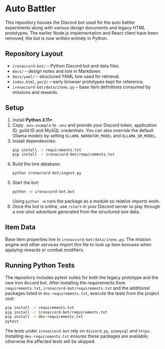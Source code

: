 # Auto Battler

This repository houses the Discord bot used for the auto battler experiments along with various design documents and legacy HTML prototypes. The earlier Node.js implementation and React client have been removed; the bot is now written entirely in Python.

## Repository Layout

- `ironaccord-bot/` – Python Discord bot and data files.
- `docs/` – design notes and lore in Markdown.
- `docs/yaml/` – structured YAML lore used for retrieval.
- `index.html`, `poc2/` – early browser prototypes kept for reference.
- `ironaccord-bot/data/items.py` – base item definitions consumed by missions and rewards.

## Setup

1. Install **Python 3.11+**.
2. Copy `.env.example` to `.env` and provide your Discord token, application ID, guild ID and MySQL credentials. You can also override the default Ollama models by setting `OLLAMA_NARRATOR_MODEL` and `OLLAMA_GM_MODEL`.
3. Install dependencies:
   ```bash
   pip install -r requirements.txt
   pip install -r ironaccord-bot/requirements.txt
   ```
4. Build the lore database:
   ```bash
   python ironaccord-bot/ingest.py
   ```
5. Start the bot:
   ```bash
   python -m ironaccord-bot.bot
   ```
   Using `python -m` runs the package as a module so relative imports work.
6. Once the bot is online, use `/start` in your Discord server to play through a one-shot adventure generated from the structured lore data.

## Item Data

Base item properties live in `ironaccord-bot/data/items.py`. The mission engine and other services import this file to look up item bonuses when applying rewards or combat modifiers.

## Running Python Tests

The repository includes pytest suites for both the legacy prototype and the new
Iron Accord bot. After installing the requirements from `requirements.txt`,
`ironaccord-bot/requirements.txt` and the additional packages listed in
`dev-requirements.txt`, execute the tests from the project root:

```bash
pip install -r requirements.txt
pip install -r ironaccord-bot/requirements.txt
pip install -r dev-requirements.txt
pytest
```

The tests under `ironaccord-bot` rely on `discord.py`, `aiomysql` and `httpx`.
Installing `dev-requirements.txt` ensures these packages are available;
otherwise the affected tests will be skipped.
